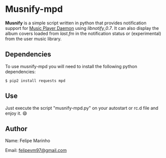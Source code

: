 # Musnify-mpd
**Musnify** is a simple script written in python that provides notification support for [Music Player Daemon](https://github.com/MaxKellermann/MPD) using _libnotify_0.7_. It can also display the album covers loaded from _last.fm_ in the notification status or (experimental) from the user music library.

## Dependencies
To use musnify-mpd you will need to install the following python dependencies:

    $ pip2 install requests mpd

## Use
Just execute the script "musnify-mpd.py" on your autostart or rc.d file and enjoy it. 😄

## Author
Name: Felipe Marinho

Email: felipevm97@gmail.com
